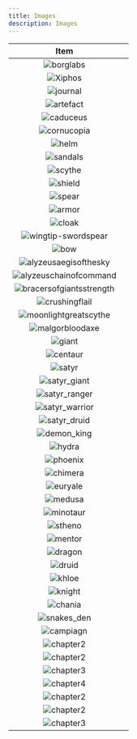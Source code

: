 ```yaml
---
title: Images
description: Images
---
```


|                                   Item                                   |     |
| :----------------------------------------------------------------------: | :-- |
|                      ![borglabs](/img/labslogo.svg)                      |     |
|                  ![Xiphos](/img/khloe/items/xiphos.png)                  |     |
|                 ![journal](/img/khloe/items/journal.png)                 |     |
|                ![artefact](/img/khloe/items/artefact.png)                |     |
|                ![caduceus](/img/khloe/items/caduceus.png)                |     |
|              ![cornucopia](/img/khloe/items/cornucopia.png)              |     |
|                    ![helm](/img/khloe/items/helm.png)                    |     |
|                 ![sandals](/img/khloe/items/sandals.png)                 |     |
|                  ![scythe](/img/khloe/items/scythe.png)                  |     |
|                  ![shield](/img/khloe/items/shield.png)                  |     |
|                   ![spear](/img/khloe/items/spear.png)                   |     |
|                  ![armor](/img/khloe/items/armour.png)                   |     |
|                   ![cloak](/img/khloe/items/cloak.png)                   |     |
|      ![wingtip-swordspear](/img/khloe/items/wingtip-swordspear.png)      |     |
|                     ![bow](/img/khloe/items/bow.png)                     |     |
|    ![alyzeusaegisofthesky](/img/khloe/items/alyzeusaegisofthesky.png)    |     |
|   ![alyzeuschainofcommand](/img/khloe/items/alyzeuschainofcommand.png)   |     |
| ![bracersofgiantsstrength](/img/khloe/items/bracersofgiantsstrength.png) |     |
|           ![crushingflail](/img/khloe/items/crushingflail.png)           |     |
|    ![moonlightgreatscythe](/img/khloe/items/moonlightgreatscythe.png)    |     |
|          ![malgorbloodaxe](/img/khloe/items/malgorbloodaxe.png)          |     |
|                   ![giant](/img/khloe/items/giant.png)                   |     |
|             ![centaur](/img/khloe/characters/centaur_x.png)              |     |
|                ![satyr](/img/khloe/characters/satyr.png)                 |     |
|         ![satyr_giant](/img/khloe/characters/satyr_giant_x.png)          |     |
|        ![satyr_ranger](/img/khloe/characters/satyr_ranger_x.png)         |     |
|        ![satyr_warrior](/img/khloe/characters/satyr_warrior.png)         |     |
|          ![satyr_druid](/img/khloe/characters/satyr_druid.png)           |     |
|           ![demon_king](/img/khloe/characters/demon_king.png)            |     |
|                ![hydra](/img/khloe/characters/hydra.png)                 |     |
|              ![phoenix](//img/khloe/characters/phoenix.png)              |     |
|              ![chimera](//img/khloe/characters/chimera.png)              |     |
|              ![euryale](//img/khloe/characters/euryale.png)              |     |
|               ![medusa](//img/khloe/characters/medusa.png)               |     |
|             ![minotaur](//img/khloe/characters/minotaur.png)             |     |
|               ![stheno](//img/khloe/characters/stheno.png)               |     |
|               ![mentor](//img/khloe/characters/mentor.png)               |     |
|               ![dragon](//img/khloe/characters/dragon.png)               |     |
|                ![druid](//img/khloe/characters/druid.png)                |     |
|                ![khloe](//img/khloe/characters/khloe.png)                |     |
|               ![knight](//img/khloe/characters/knight.png)               |     |
|                  ![chania](/img/khloe/maps/chania.jpg)                   |     |
|              ![snakes_den](/img/khloe/maps/snakes_den.jpg)               |     |
|               ![campiagn](/img/khloe/covers/campaign.png)                |     |
|            ![chapter2](/img/khloe/covers/chapter1banner.png)             |     |
|            ![chapter2](/img/khloe/covers/chapter2banner.png)             |     |
|            ![chapter3](/img/khloe/covers/chapter3banner.png)             |     |
|            ![chapter4](/img/khloe/covers/chapter4banner.png)             |     |
|             ![chapter2](/img/khloe/covers/alternative1.png)              |     |
|             ![chapter2](/img/khloe/covers/alternative2.png)              |     |
|             ![chapter3](/img/khloe/covers/alternative3.png)              |     |
